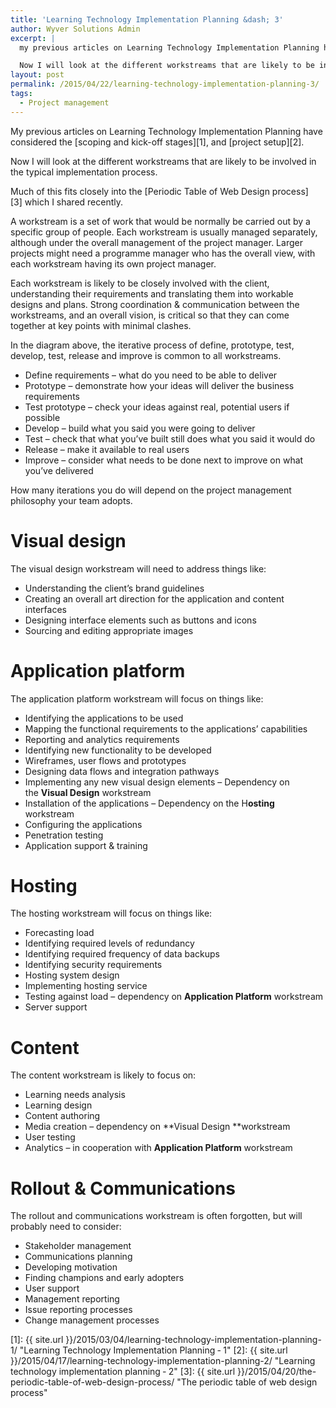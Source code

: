 ```yaml
---
title: 'Learning Technology Implementation Planning &dash; 3'
author: Wyver Solutions Admin
excerpt: |
  my previous articles on Learning Technology Implementation Planning have considered the scoping and kick-off stages, and project setup.

  Now I will look at the different workstreams that are likely to be involved in the typical implementation process.
layout: post
permalink: /2015/04/22/learning-technology-implementation-planning-3/
tags:
  - Project management
---
```

My previous articles on Learning Technology Implementation Planning have considered the [scoping and kick-off stages][1], and [project setup][2].

Now I will look at the different workstreams that are likely to be involved in the typical implementation process.

Much of this fits closely into the [Periodic Table of Web Design process][3] which I shared recently.

A workstream is a set of work that would be normally be carried out by a specific group of people. Each workstream is usually managed separately, although under the overall management of the project manager. Larger projects might need a programme manager who has the overall view, with each workstream having its own project manager.

Each workstream is likely to be closely involved with the client, understanding their requirements and translating them into workable designs and plans. Strong coordination &amp; communication between the workstreams, and an overall vision, is critical so that they can come together at key points with minimal clashes.

In the diagram above, the iterative process of define, prototype, test, develop, test, release and improve is common to all workstreams.

  * Define requirements &#8211; what do you need to be able to deliver
  * Prototype &#8211; demonstrate how your ideas will deliver the business requirements
  * Test prototype &#8211; check your ideas against real, potential users if possible
  * Develop &#8211; build what you said you were going to deliver
  * Test &#8211; check that what you&#8217;ve built still does what you said it would do
  * Release &#8211; make it available to real users
  * Improve &#8211; consider what needs to be done next to improve on what you&#8217;ve delivered

How many iterations you do will depend on the project management philosophy your team adopts.

# Visual design

The visual design workstream will need to address things like:

  * Understanding the client&#8217;s brand guidelines
  * Creating an overall art direction for the application and content interfaces
  * Designing interface elements such as buttons and icons
  * Sourcing and editing appropriate images

# Application platform

The application platform workstream will focus on things like:

  * Identifying the applications to be used
  * Mapping the functional requirements to the applications&#8217; capabilities
  * Reporting and analytics requirements
  * Identifying new functionality to be developed
  * Wireframes, user flows and prototypes
  * Designing data flows and integration pathways
  * Implementing any new visual design elements &#8211; Dependency on the **Visual Design** workstream
  * Installation of the applications &#8211; Dependency on the H**osting** workstream
  * Configuring the applications
  * Penetration testing
  * Application support &amp; training

# Hosting

The hosting workstream will focus on things like:

  * Forecasting load
  * Identifying required levels of redundancy
  * Identifying required frequency of data backups
  * Identifying security requirements
  * Hosting system design
  * Implementing hosting service
  * Testing against load &#8211; dependency on **Application Platform** workstream
  * Server support

# Content

The content workstream is likely to focus on:

  * Learning needs analysis
  * Learning design
  * Content authoring
  * Media creation &#8211; dependency on **Visual Design **workstream
  * User testing
  * Analytics &#8211; in cooperation with **Application Platform** workstream

# Rollout &amp; Communications

The rollout and communications workstream is often forgotten, but will probably need to consider:

  * Stakeholder management
  * Communications planning
  * Developing motivation
  * Finding champions and early adopters
  * User support
  * Management reporting
  * Issue reporting processes
  * Change management processes

 [1]: {{ site.url }}/2015/03/04/learning-technology-implementation-planning-1/ "Learning Technology Implementation Planning &dash; 1"
 [2]: {{ site.url }}/2015/04/17/learning-technology-implementation-planning-2/ "Learning technology implementation planning &dash; 2"
 [3]: {{ site.url }}/2015/04/20/the-periodic-table-of-web-design-process/ "The periodic table of web design process"

